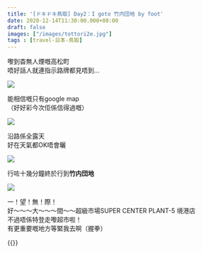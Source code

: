 ```yaml
---
title: '[ドキドキ鳥取] Day2：I goto 竹内団地 by foot'
date: 2020-12-14T11:30:00.000+08:00
draft: false
images: ["/images/tottori2e.jpg"]
tags : [travel-日本-鳥取]
---
```


嚟到杳無人煙嘅高松町  
唔好話人就連指示路牌都見唔到...  

![](/images/tottori2e1.jpg)

能相信嘅只有google map  
（好好彩今次佢係信得過嘅）  

![](/images/tottori2e.jpg)

沿路係全露天  
好在天氣都OK唔會曬  

![](/images/tottori2e2.jpg)

行咗十幾分鐘終於行到**竹内団地**  

![](/images/tottori2e3.jpg)

一！望！無！際！  
好～～～大～～～間～～超級市場SUPER CENTER PLANT-5 境港店  
不過唔係特登走嚟超市啦！  
有更重要嘅地方等緊我去啊（握拳）  
  
  
{{<tottori>}}  
